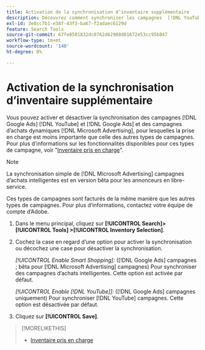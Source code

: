 ```yaml
---
title: Activation de la synchronisation d’inventaire supplémentaire
description: Découvrez comment synchroniser les campagnes  [!DNL YouTube] et les campagnes d’achats dynamiques  [!DNL Google Ads] et [!DNL Microsoft Advertising] .
exl-id: 3e8cc7b1-e38f-43f3-ba67-f2adaec6129d
feature: Search Tools
source-git-commit: 67fe8581832dc0762d62908d01672e53cc95b847
workflow-type: tm+mt
source-wordcount: '140'
ht-degree: 0%

---
```


# Activation de la synchronisation d’inventaire supplémentaire

Vous pouvez activer et désactiver la synchronisation des campagnes [!DNL Google Ads] [!DNL YouTube] et [!DNL Google Ads] et des campagnes d’achats dynamiques [!DNL Microsoft Advertising], pour lesquelles la prise en charge est moins importante que celle des autres types de campagnes. Pour plus d’informations sur les fonctionnalités disponibles pour ces types de campagne, voir &quot;[Inventaire pris en charge](/help/search-social-commerce/introduction/supported-inventory.md)&quot;.

>[!NOTE]
>
>La synchronisation simple de [!DNL Microsoft Advertising] campagnes d’achats intelligentes est en version bêta pour les annonceurs en libre-service.

Ces types de campagnes sont facturés de la même manière que les autres types de campagnes. Pour plus d’informations, contactez votre équipe de compte d’Adobe.

1. Dans le menu principal, cliquez sur **[!UICONTROL Search]> [!UICONTROL Tools] >[!UICONTROL Inventory Selection]**.

1. Cochez la case en regard d’une option pour activer la synchronisation ou décochez une case pour désactiver la synchronisation.

   *[!UICONTROL Enable Smart Shopping]:* ([!DNL Google Ads] campagnes ; bêta pour [!DNL Microsoft Advertising] campagnes) Pour synchroniser des campagnes d’achats intelligentes. Cette option est activée par défaut.

   *[!UICONTROL Enable [!DNL YouTube]]:* ([!DNL Google Ads] campagnes uniquement) Pour synchroniser [!DNL YouTube] campagnes. Cette option est désactivée par défaut.

1. Cliquez sur **[!UICONTROL Save]**.

>[!MORELIKETHIS]
>
>* [Inventaire pris en charge](/help/search-social-commerce/introduction/supported-inventory.md)
